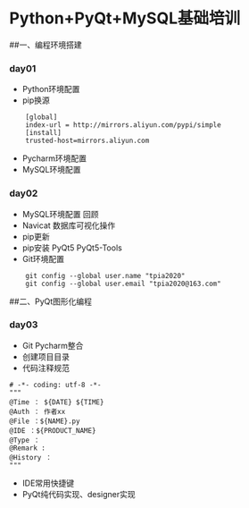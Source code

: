 # Python+PyQt+MySQL基础培训

##一、编程环境搭建
### day01

* Python环境配置
* pip换源
```text
    [global]
    index-url = http://mirrors.aliyun.com/pypi/simple
    [install]
    trusted-host=mirrors.aliyun.com
```
* Pycharm环境配置
* MySQL环境配置


### day02

* MySQL环境配置 回顾
* Navicat 数据库可视化操作
* pip更新
* pip安装 PyQt5 PyQt5-Tools
* Git环境配置

```text
    git config --global user.name "tpia2020"
    git config --global user.email "tpia2020@163.com"
```

##二、PyQt图形化编程
### day03
* Git Pycharm整合
* 创建项目目录
* 代码注释规范
```text
# -*- coding: utf-8 -*-
"""
@Time ： ${DATE} ${TIME}
@Auth ： 作者xx
@File ：${NAME}.py
@IDE ：${PRODUCT_NAME}
@Type ：
@Remark :
@History ：
"""
```
* IDE常用快捷键
* PyQt纯代码实现、designer实现